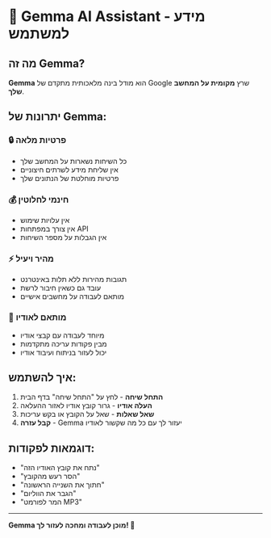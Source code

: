 # 🤖 Gemma AI Assistant - מידע למשתמש

## מה זה Gemma?

**Gemma** הוא מודל בינה מלאכותית מתקדם של Google שרץ **מקומית על המחשב שלך**.

## יתרונות של Gemma:

### 🔒 **פרטיות מלאה**
- כל השיחות נשארות על המחשב שלך
- אין שליחת מידע לשרתים חיצוניים
- פרטיות מוחלטת של הנתונים שלך

### 💰 **חינמי לחלוטין**
- אין עלויות שימוש
- אין צורך במפתחות API
- אין הגבלות על מספר השיחות

### ⚡ **מהיר ויעיל**
- תגובות מהירות ללא תלות באינטרנט
- עובד גם כשאין חיבור לרשת
- מותאם לעבודה על מחשבים אישיים

### 🎯 **מותאם לאודיו**
- מיוחד לעבודה עם קבצי אודיו
- מבין פקודות עריכה מתקדמות
- יכול לעזור בניתוח ועיבוד אודיו

## איך להשתמש:

1. **התחל שיחה** - לחץ על "התחל שיחה" בדף הבית
2. **העלה אודיו** - גרור קובץ אודיו לאזור ההעלאה
3. **שאל שאלות** - שאל על הקובץ או בקש עריכות
4. **קבל עזרה** - Gemma יעזור לך עם כל מה שקשור לאודיו

## דוגמאות לפקודות:

- "נתח את קובץ האודיו הזה"
- "הסר רעש מהקובץ"
- "חתוך את השנייה הראשונה"
- "הגבר את הווליום"
- "המר לפורמט MP3"

---

**Gemma מוכן לעבודה ומחכה לעזור לך! 🚀**